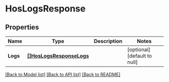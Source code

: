 # HosLogsResponse

## Properties
Name | Type | Description | Notes
------------ | ------------- | ------------- | -------------
**Logs** | [**[]HosLogsResponseLogs**](HosLogsResponse_logs.md) |  | [optional] [default to null]

[[Back to Model list]](../README.md#documentation-for-models) [[Back to API list]](../README.md#documentation-for-api-endpoints) [[Back to README]](../README.md)


